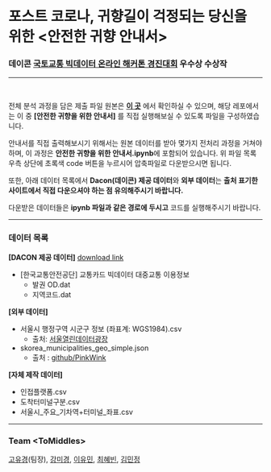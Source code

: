 # 포스트 코로나, 귀향길이 걱정되는 당신을 위한 <안전한 귀향 안내서>

### 데이콘 **[국토교통 빅데이터 온라인 해커톤 경진대회](https://dacon.io/competitions/official/235622/overview/)** 우수상 수상작

---

<br>

전체 분석 과정을 담은 제출 파일 원본은 **[이 곳](https://dacon.io/competitions/official/235622/codeshare/1621?page=2&dtype=recent&ptype=pub)** 에서 확인하실 수 있으며, 해당 레포에서는 이 중  **[안전한 귀향을 위한 안내서]** 를 직접 실행해보실 수 있도록 파일을 구성하였습니다.

안내서를 직접 출력해보시기 위해서는 원본 데이터를 받아 몇가지 전처리 과정을 거쳐야 하며, 이 과정은 **안전한 귀향을 위한 안내서.ipynb**에 포함되어 있습니다. 위 파일 목록 우측 상단에 초록색 code 버튼을 누르시어 압축파일로 다운받으시면 됩니다.

또한, 아래 데이터 목록에서 **Dacon(데이콘) 제공 데이터**와 **외부 데이터**는 **출처 표기한 사이트에서 직접 다운으셔야 하는 점 유의해주시기 바랍니다.**

다운받은 데이터들은 **ipynb 파일과 같은 경로에 두시고** 코드를 실행해주시기 바랍니다.

---

### **데이터 목록**
**[DACON 제공 데이터]** [download link](https://dacon.io/competitions/official/235622/data/)
- [한국교통안전공단] 교통카드 빅데이터 대중교통 이용정보
    - 발권 OD.dat
    - 지역코드.dat

**[외부 데이터]**
- 서울시 행정구역 시군구 정보 (좌표계: WGS1984).csv
    - 출처: [서울열린데이터광장](https://data.seoul.go.kr/dataList/OA-11677/S/1/datasetView.do) 
- skorea_municipalities_geo_simple.json
    - 출처 : [github/PinkWink](https://github.com/PinkWink/DataScience/tree/master/data)

**[자체 제작 데이터]**
- 인접플랫폼.csv
- 도착터미널구분.csv
- 서울시_주요_기차역+터미널_좌표.csv

---

### Team \<ToMiddles\>

[고유경](http://github.com/602-go)(팀장), [강미경](https://github.com/gyeong707), [이유민](https://github.com/yourmean), [최혜빈](https://github.com/lilly9117), [김민정](https://github.com/kmmnjng528)
